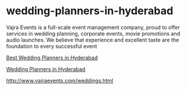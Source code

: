 # wedding-planners-in-hyderabad
Vajra Events is a full-scale event management company, proud to offer services in wedding planning, corporate events, movie promotions and audio launches. We believe that experience and excellent taste are the foundation to every successful event

<a href="http://www.vajraevents.com/services-n.html" rel="dofollow">Best Wedding Planners in Hyderabad</a></a>

<a href="http://www.vajraevents.com/weddings.html" rel="dofollow">Wedding Planners in Hyderabad</a></a>

http://www.vajraevents.com/weddings.html
